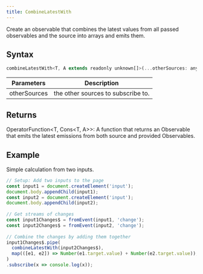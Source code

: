 ```yaml
---
title: CombineLatestWith
---
```


Create an observable that combines the latest values from all passed observables and the source into arrays and emits them.


## Syntax 

```javascript
combineLatestWith<T, A extends readonly unknown[]>(...otherSources: any[]): OperatorFunction<T, Cons<T, A>>
```

| Parameters | Description |
| ---------- | ----------- |
| otherSources | the other sources to subscribe to. |


## Returns

OperatorFunction<T, Cons<T, A>>: A function that returns an Observable that emits the latest emissions from both source and provided Observables.


## Example

Simple calculation from two inputs.

```javascript
// Setup: Add two inputs to the page
const input1 = document.createElement('input');
document.body.appendChild(input1);
const input2 = document.createElement('input');
document.body.appendChild(input2);
 
// Get streams of changes
const input1Changes$ = fromEvent(input1, 'change');
const input2Changes$ = fromEvent(input2, 'change');
 
// Combine the changes by adding them together
input1Changes$.pipe(
  combineLatestWith(input2Changes$),
  map(([e1, e2]) => Number(e1.target.value) + Number(e2.target.value)),
)
.subscribe(x => console.log(x));
```